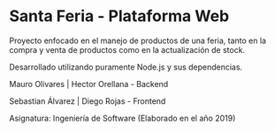 # Santa Feria - Plataforma Web

Proyecto enfocado en el manejo de productos de una feria, tanto en la compra y venta de productos como en la actualización de stock.

Desarrollado utilizando puramente Node.js y sus dependencias.

Mauro Olivares | Hector Orellana - Backend

Sebastian Álvarez | Diego Rojas - Frontend

Asignatura: Ingeniería de Software (Elaborado en el año 2019)
